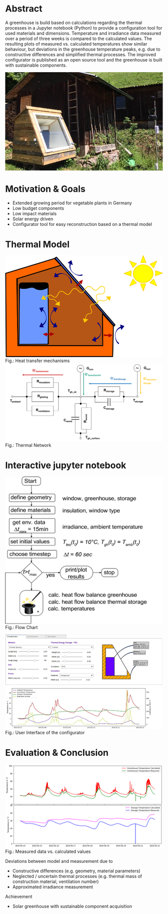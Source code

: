 # Abstract
A greenhouse is build based on calculations regarding the thermal processes in a Jupyter notebook (Python) to provide a configuration tool for used materials and dimensions. Temperature and irradiance data measured over a period of three weeks is compared to the calculated values. The resulting plots of measured vs. calculated temperatures show similar behaviour, but deviations in the greenhouse temperature peaks, e.g. due to constructive differences and simplified thermal processes. The improved configurator is published as an open source tool and the greenhouse is built with sustainable components.

![](graphics/SolarThermalColdframe.png) 

# Motivation & Goals

* Extended growing period for vegetable plants in Germany
* Low budget components
* Low impact materials
* Solar energy driven
* Configurator tool for easy reconstruction based on a thermal model

# Thermal Model

![](graphics/HeatTransferMechanisms.png) 
Fig.: Heat transfer mechanisms
![](graphics/ThermalNetwork.png) 
Fig.: Thermal Network

# Interactive jupyter notebook

![](graphics/FlowChart.png) 
Fig.: Flow Chart

![](graphics/UserInterfaceNotebook.png) 
Fig.: User Interface of the configurator


# Evaluation & Conclusion
![](graphics/Evaluation.png) 
Fig.: Measured data vs. calculated values

Deviations between model and measurement due to
* Constructive differences (e.g. geometry, material parameters)
* Neglected / uncertain thermal processes (e.g. thermal mass of construction material, ventilation number)
* Approximated irradiance measurement  

Achievement 
* Solar greenhouse with sustainable component acquisition



